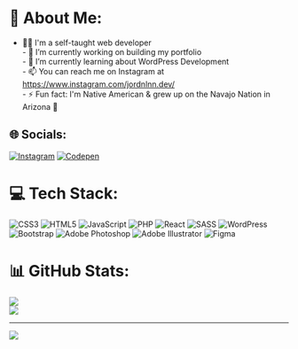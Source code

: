 # 💫 About Me:
- 👩‍💻 I'm a self-taught web developer<br> - 🔭 I’m currently working on building my portfolio<br> - 🌱 I’m currently learning about WordPress Development<br> - 📫 You can reach me on Instagram at https://www.instagram.com/jordnlnn.dev/<br> - ⚡ Fun fact: I'm Native American & grew up on the Navajo Nation in Arizona 🌵


## 🌐 Socials:
[![Instagram](https://img.shields.io/badge/Instagram-%23E4405F.svg?logo=Instagram&logoColor=white)](https://instagram.com/jordnlnn.dev) [![Codepen](https://img.shields.io/badge/Codepen-000000?style=for-the-badge&logo=codepen&logoColor=white)](https://codepen.io/jordnlnn) 

# 💻 Tech Stack:
![CSS3](https://img.shields.io/badge/css3-%231572B6.svg?style=for-the-badge&logo=css3&logoColor=white) ![HTML5](https://img.shields.io/badge/html5-%23E34F26.svg?style=for-the-badge&logo=html5&logoColor=white) ![JavaScript](https://img.shields.io/badge/javascript-%23323330.svg?style=for-the-badge&logo=javascript&logoColor=%23F7DF1E) ![PHP](https://img.shields.io/badge/php-%23777BB4.svg?style=for-the-badge&logo=php&logoColor=white) ![React](https://img.shields.io/badge/react-%2320232a.svg?style=for-the-badge&logo=react&logoColor=%2361DAFB) ![SASS](https://img.shields.io/badge/SASS-hotpink.svg?style=for-the-badge&logo=SASS&logoColor=white) ![WordPress](https://img.shields.io/badge/WordPress-%23117AC9.svg?style=for-the-badge&logo=WordPress&logoColor=white) ![Bootstrap](https://img.shields.io/badge/bootstrap-%238511FA.svg?style=for-the-badge&logo=bootstrap&logoColor=white) ![Adobe Photoshop](https://img.shields.io/badge/adobe%20photoshop-%2331A8FF.svg?style=for-the-badge&logo=adobe%20photoshop&logoColor=white) ![Adobe Illustrator](https://img.shields.io/badge/adobe%20illustrator-%23FF9A00.svg?style=for-the-badge&logo=adobe%20illustrator&logoColor=white) ![Figma](https://img.shields.io/badge/figma-%23F24E1E.svg?style=for-the-badge&logo=figma&logoColor=white)
# 📊 GitHub Stats:
![](https://github-readme-streak-stats.herokuapp.com/?user=jordnlnn&theme=dark&hide_border=true)<br/>
![](https://github-readme-stats.vercel.app/api/top-langs/?username=jordnlnn&theme=dark&hide_border=true&include_all_commits=true&count_private=false&layout=compact)

---
[![](https://visitcount.itsvg.in/api?id=jordnlnn&icon=0&color=12)](https://visitcount.itsvg.in)

<!-- Proudly created with GPRM ( https://gprm.itsvg.in ) -->
